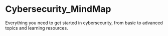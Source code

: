 # Cybersecurity_MindMap
Everything you need to get started in cybersecurity, from basic to advanced topics and learning resources.
